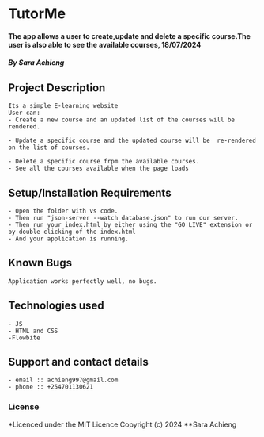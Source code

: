 # TutorMe
#### The app allows a user to create,update and delete a specific course.The user is also able to see the available courses, 18/07/2024
#### *By Sara Achieng*
## Project Description
    Its a simple E-learning website 
    User can:
    - Create a new course and an updated list of the courses will be rendered.
    
    - Update a specific course and the updated course will be  re-rendered on the list of courses.

    - Delete a specific course frpm the available courses.
    - See all the courses available when the page loads
## Setup/Installation Requirements
    - Open the folder with vs code.
    - Then run "json-server --watch database.json" to run our server.
    - Then run your index.html by either using the "GO LIVE" extension or by double clicking of the index.html
    - And your application is running.
       

## Known Bugs
    Application works perfectly well, no bugs.

## Technologies used
    - JS
    - HTML and CSS
    -Flowbite

## Support and contact details
    - email :: achieng997@gmail.com
    - phone :: +254701130621

### License
*Licenced under the MIT Licence
Copyright (c) 2024 **Sara Achieng